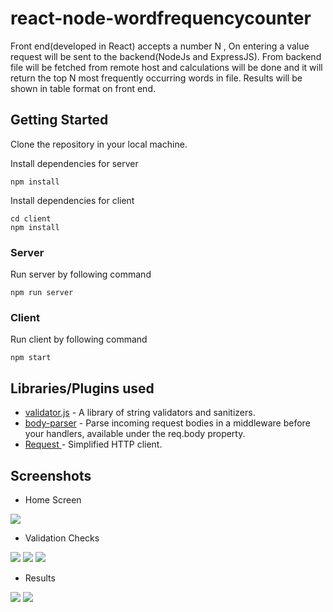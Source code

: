 # react-node-wordfrequencycounter

Front end(developed in React) accepts a number N , On entering a value request will be sent to the backend(NodeJs and ExpressJS).
From backend file will be fetched from remote host and calculations will be done and it will return the top N most frequently occurring words in file.
Results will be shown in table format on front end.

## Getting Started

Clone the repository in your local machine.


Install dependencies for server

```
npm install
```
Install dependencies for client

```
cd client
npm install
```
### Server

Run server by following command

```
npm run server
```

### Client

Run client by following command

```
npm start
```

## Libraries/Plugins used

* [validator.js](https://www.npmjs.com/package/validator) - A library of string validators and sanitizers.
* [body-parser](https://www.npmjs.com/package/body-parser) - Parse incoming request bodies in a middleware before your handlers, available under the req.body property.
* [Request ](https://www.npmjs.com/package/request) - Simplified HTTP client.

## Screenshots

* Home Screen
<img src="https://user-images.githubusercontent.com/20276545/43505374-5f021260-9584-11e8-892f-921ff25936d2.png" />

* Validation Checks 
<img src="https://user-images.githubusercontent.com/20276545/43505370-5e6c8e70-9584-11e8-8272-02ad6e749278.png" />
<img src="https://user-images.githubusercontent.com/20276545/43505371-5e9cd242-9584-11e8-8ae8-b74a567fe3bc.png" />
<img src="https://user-images.githubusercontent.com/20276545/43505372-5ece1d84-9584-11e8-9d8b-83b376639d47.png" />

* Results
 <img src="https://user-images.githubusercontent.com/20276545/43505368-5e019e6c-9584-11e8-8b2f-875170797811.png" />
<img src="https://user-images.githubusercontent.com/20276545/43505369-5e36c0b0-9584-11e8-9132-f07f4806a4af.png" />
